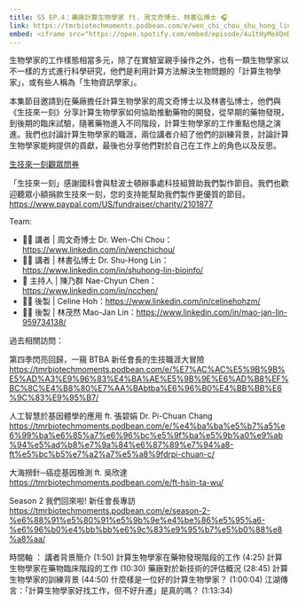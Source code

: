 ```yaml
---
title: S5 EP.4：藥廠計算生物學家 ft. 周文奇博士、林書弘博士 🎧
link: https://tmrbiotechmoments.podbean.com/e/wen_chi_chou_shu_hong_lin/
embed: <iframe src="https://open.spotify.com/embed/episode/4u1tHyMeXQnDKUDAQTp0Ll?utm_source=generator" width="100%" height="232" frameborder="0" allowtransparency="true" allow="encrypted-media"></iframe>
---
```


生物學家的工作樣態相當多元，除了在實驗室親手操作之外，也有一類生物學家以不一樣的方式進行科學研究，他們是利用計算方法解決生物問題的「計算生物學家」，或有些人稱為「生物資訊學家」。

本集節目邀請到在藥廠擔任計算生物學家的周文奇博士以及林書弘博士，他們與《生技來一刻》分享計算生物學家如何協助推動藥物的開發，從早期的藥物發現，到後期的臨床試驗，隨著藥物進入不同階段，計算生物學家的工作重點也隨之演進。我們也討論計算生物學家的職涯，兩位講者介紹了他們的訓練背景，討論計算生物學家能夠提供的貢獻，最後也分享他們對於自己在工作上的角色以及反思。

[生技來一刻觀眾問券](https://forms.gle/1fNKfAGTCF2vyh8Y8)

「生技來一刻」感謝國科會與駐波士頓辦事處科技組贊助我們製作節目。我們也歡迎聽眾小額捐款生技來一刻，您的支持能幫助我們製作更優質的節目。<https://www.paypal.com/US/fundraiser/charity/2101877>

Team:

- 🧑‍💻 講者 | 周文奇博士 Dr. Wen-Chi Chou：<https://www.linkedin.com/in/wenchichou/>
- 🧑‍💻 講者 | 林書弘博士 Dr. Shu-Hong Lin：<https://www.linkedin.com/in/shuhong-lin-bioinfo/>
- 🎤 主持人 | 陳乃群 Nae-Chyun Chen：<https://www.linkedin.com/in/ncchen/>
- 👩‍💻 後製 | Celine Hoh：<https://www.linkedin.com/in/celinehohzm/>
- 👩‍💻 後製 | 林茂然 Mao-Jan Lin：<https://www.linkedin.com/in/mao-jan-lin-959734138/>

過去相關訪問：

第四季閃亮回歸，一窺 BTBA 新任會長的生技職涯大冒險 <https://tmrbiotechmoments.podbean.com/e/%E7%AC%AC%E5%9B%9B%E5%AD%A3%E9%96%83%E4%BA%AE%E5%9B%9E%E6%AD%B8%EF%BC%8C%E4%B8%80%E7%AA%BAbtba%E6%96%B0%E4%BB%BB%E6%9C%83%E9%95%B7/>

人工智慧於基因體學的應用 ft. 張碧娟 Dr. Pi-Chuan Chang <https://tmrbiotechmoments.podbean.com/e/%e4%ba%ba%e5%b7%a5%e6%99%ba%e6%85%a7%e6%96%bc%e5%9f%ba%e5%9b%a0%e9%ab%94%e5%ad%b8%e7%9a%84%e6%87%89%e7%94%a8-ft%e5%bc%b5%e7%a2%a7%e5%a8%9fdrpi-chuan-c/>

大海撈針─癌症基因檢測 ft. 吳欣達 <https://tmrbiotechmoments.podbean.com/e/ft-hsin-ta-wu/>

Season 2 我們回來啦! 新任會長專訪 <https://tmrbiotechmoments.podbean.com/e/season-2-%e6%88%91%e5%80%91%e5%9b%9e%e4%be%86%e5%95%a6-%e6%96%b0%e4%bb%bb%e6%9c%83%e9%95%b7%e5%b0%88%e8%a8%aa/>


時間軸 ：
講者背景簡介 (1:50)
計算生物學家在藥物發現階段的工作 (4:25)
計算生物學家在藥物臨床階段的工作 (10:30)
藥廠對於新技術的評估概況 (28:45)
計算生物學家的訓練背景 (44:50)
什麼樣是一位好的計算生物學家？ (1:00:04)
江湖傳言：「計算生物學家好找工作，但不好升遷」是真的嗎？ (1:13:34)
